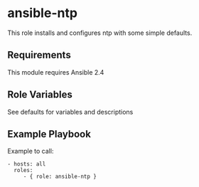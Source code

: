 ansible-ntp
=========

This role installs and configures ntp with some simple defaults.

Requirements
------------

This module requires Ansible 2.4

Role Variables
--------------

See defaults for variables and descriptions

Example Playbook
----------------

Example to call:

    - hosts: all
      roles:
         - { role: ansible-ntp }

